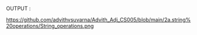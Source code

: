 OUTPUT :

https://github.com/advithvsuvarna/Advith_Adj_CS005/blob/main/2a.string%20operations/String_operations.png
